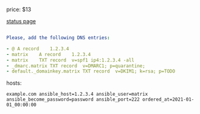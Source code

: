

price: $13

[status page](https://etke.cc/order/status/#a379a6f6eeafb9a55e378c118034e2751e682fab9f2d30ab13d2125586ce1947)

```yaml

Please, add the following DNS entries:

- @	A record	1.2.3.4
- matrix	A record	1.2.3.4
- matrix	TXT record	v=spf1 ip4:1.2.3.4 -all
- _dmarc.matrix	TXT record	v=DMARC1; p=quarantine;
- default._domainkey.matrix	TXT record	v=DKIM1; k=rsa; p=TODO
```

hosts:
```
example.com ansible_host=1.2.3.4 ansible_user=matrix ansible_become_password=password ansible_port=222 ordered_at=2021-01-01_00:00:00
```



